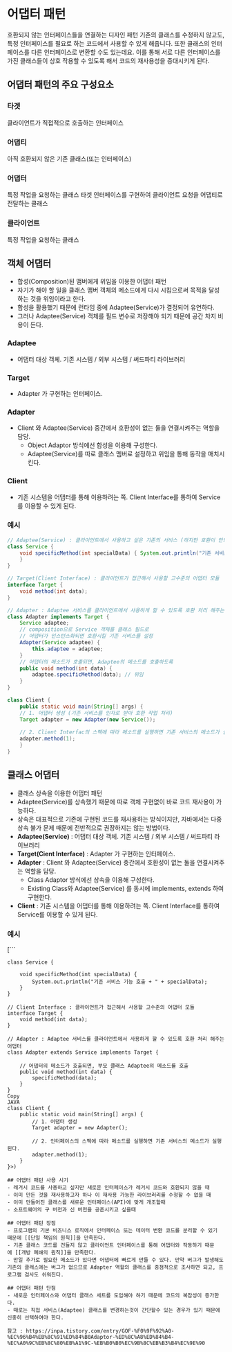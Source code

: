 # 어댑터 패턴
호환되지 않는 인터페이스들을 연결하는 디자인 패턴
기존의 클래스를 수정하지 않고도, 특정 인터페이스를 필요로 하는 코드에서 사용할 수 있게 해줍니다. 또한 클래스의 인터페이스를 다른 인터페이스로 변환할 수도 있는데요. 이를 통해 서로 다른 인터페이스를 가진 클래스들이 상호 작용할 수 있도록 해서 코드의 재사용성을 증대시키게 된다.

## 어댑터 패턴의 주요 구성요소
### 타겟
클라이언트가 직접적으로 호출하는 인터페이스
### 어댑티
아직 호환되지 않은 기존 클래스(또는 인터페이스)
### 어댑터
특정 작업을 요청하는 클래스
타겟 인터페이스를 구현하여 클라이언트 요청을 어댑티로 전달하는 클래스
### 클라이언트
특정 작업을 요청하는 클래스

## 객체 어댑터
- 합성(Composition)된 맴버에게 위임을 이용한 어댑터 패턴
- 자기가 해야 할 일을 클래스 맴버 객체의 메소드에게 다시 시킴으로써 목적을 달성하는 것을 위임이라고 한다.
- 합성을 활용했기 때문에 런타임 중에 Adaptee(Service)가 결정되어 유연하다.
- 그러나 Adaptee(Service) 객체를 필드 변수로 저장해야 되기 때문에 공간 차지 비용이 든다.

### Adaptee
- 어댑터 대상 객체. 기존 시스템 / 외부 시스템 / 써드파티 라이브러리
### Target
- Adapter 가 구현하는 인터페이스.
### Adapter
- Client 와 Adaptee(Service) 중간에서 호환성이 없는 둘을 연결시켜주는 역할을 담당.
	- Object Adaptor 방식에선 합성을 이용해 구성한다.
	- Adaptee(Service)를 따로 클래스 멤버로 설정하고 위임을 통해 동작을 매치시킨다.
### Client
- 기존 시스템을 어댑터를 통해 이용하려는 쪽. Client Interface를 통하여 Service를 이용할 수 있게 된다.

### 예시
```java
// Adaptee(Service) : 클라이언트에서 사용하고 싶은 기존의 서비스 (하지만 호환이 안되서 바로 사용 불가능) 
class Service { 
	void specificMethod(int specialData) { System.out.println("기존 서비스 기능 호출 + " + specialData); 
	} 
} 

// Target(Client Interface) : 클라이언트가 접근해서 사용할 고수준의 어댑터 모듈 
interface Target { 
	void method(int data); 
} 

// Adapter : Adaptee 서비스를 클라이언트에서 사용하게 할 수 있도록 호환 처리 해주는 어댑터 
class Adapter implements Target { 
	Service adaptee; 
	// composition으로 Service 객체를 클래스 필드로 
	// 어댑터가 인스턴스화되면 호환시킬 기존 서비스를 설정 
	Adapter(Service adaptee) { 
		this.adaptee = adaptee; 
	} 
	// 어댑터의 메소드가 호출되면, Adaptee의 메소드를 호출하도록 
	public void method(int data) { 
		adaptee.specificMethod(data); // 위임 
	} 
}
```

```java
class Client { 
	public static void main(String[] args) { 
	// 1. 어댑터 생성 (기존 서비스를 인자로 받아 호환 작업 처리) 
	Target adapter = new Adapter(new Service()); 
	
	// 2. Client Interfac의 스펙에 따라 메소드를 실행하면 기존 서비스의 메소드가 실행된다. 
	adapter.method(1); 
	} 
}
```
## 클래스 어댑터
- 클래스 상속을 이용한 어댑터 패턴
- Adaptee(Service)를 상속했기 때문에 따로 객체 구현없이 바로 코드 재사용이 가능하다.
- 상속은 대표적으로 기존에 구현된 코드를 재사용하는 방식이지만, 자바에서는 다중 상속 불가 문제 때문에 전반적으로 권장하지는 않는 방법이다.
- **Adaptee(Service)** : 어댑터 대상 객체. 기존 시스템 / 외부 시스템 / 써드파티 라이브러리
- **Target(Cient Interface)** : Adapter 가 구현하는 인터페이스.
- **Adapter** : Client 와 Adaptee(Service) 중간에서 호환성이 없는 둘을 연결시켜주는 역할을 담당.  
    - Class Adaptor 방식에선 상속을 이용해 구성한다.
    - Existing Class와 Adaptee(Service) 를 동시에 implements, extends 하여 구현한다.
- **Client** : 기존 시스템을 어댑터를 통해 이용하려는 쪽. Client Interface를 통하여 Service를 이용할 수 있게 된다.

### 예시
[```

```](<// Adaptee : 클라이언트에서 사용하고 싶은 기존의 서비스 (하지만 호환이 안되서 바로 사용 불가능)
class Service {

    void specificMethod(int specialData) {
        System.out.println("기존 서비스 기능 호출 + " + specialData);
    }
}

// Client Interface : 클라이언트가 접근해서 사용할 고수준의 어댑터 모듈
interface Target {
    void method(int data);
}

// Adapter : Adaptee 서비스를 클라이언트에서 사용하게 할 수 있도록 호환 처리 해주는 어댑터
class Adapter extends Service implements Target {

    // 어댑터의 메소드가 호출되면, 부모 클래스 Adaptee의 메소드를 호출
    public void method(int data) {
        specificMethod(data);
    }
}
Copy
JAVA
class Client {
    public static void main(String[] args) {
        // 1. 어댑터 생성
        Target adapter = new Adapter();

        // 2. 인터페이스의 스펙에 따라 메소드를 실행하면 기존 서비스의 메소드가 실행된다.
        adapter.method(1);
    }
}>)

## 어댑터 패턴 사용 시기
- 레거시 코드를 사용하고 싶지만 새로운 인터페이스가 레거시 코드와 호환되지 않을 때
- 이미 만든 것을 재사용하고자 하나 이 재사용 가능한 라이브러리를 수정할 수 없을 때
- 이미 만들어진 클래스를 새로운 인터페이스(API)에 맞게 개조할때
- 소프트웨어의 구 버전과 신 버전을 공존시키고 싶을때

## 어댑터 패턴 장점
- 프로그램의 기본 비즈니스 로직에서 인터페이스 또는 데이터 변환 코드를 분리할 수 있기 때문에 [[단일 책임의 원칙]]을 만족한다.
- 기존 클래스 코드를 건들지 않고 클라이언트 인터페이스를 통해 어댑터와 작동하기 때문에 [[개방 폐쇄의 원칙]]을 만족한다.
- 만일 추가로 필요한 메소드가 있다면 어댑터에 빠르게 만들 수 있다. 만약 버그가 발생해도 기존의 클래스에는 버그가 없으므로 Adapter 역할의 클래스를 중점적으로 조사하면 되고, 프로그램 검사도 쉬워진다.

## 어댑터 패턴 단점
- 새로운 인터페이스와 어댑터 클래스 세트를 도입해야 하기 때문에 코드의 복잡성이 증가한다. 
- 때로는 직접 서비스(Adaptee) 클래스를 변경하는것이 간단할수 있는 경우가 있기 때문에 신중히 선택하여야 한다.

참고 : https://inpa.tistory.com/entry/GOF-%F0%9F%92%A0-%EC%96%B4%EB%8C%91%ED%84%B0Adaptor-%ED%8C%A8%ED%84%B4-%EC%A0%9C%EB%8C%80%EB%A1%9C-%EB%B0%B0%EC%9B%8C%EB%B3%B4%EC%9E%90